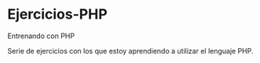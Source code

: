 # Ejercicios-PHP
Entrenando con PHP

Serie de ejercicios con los que estoy aprendiendo a utilizar el lenguaje PHP.
